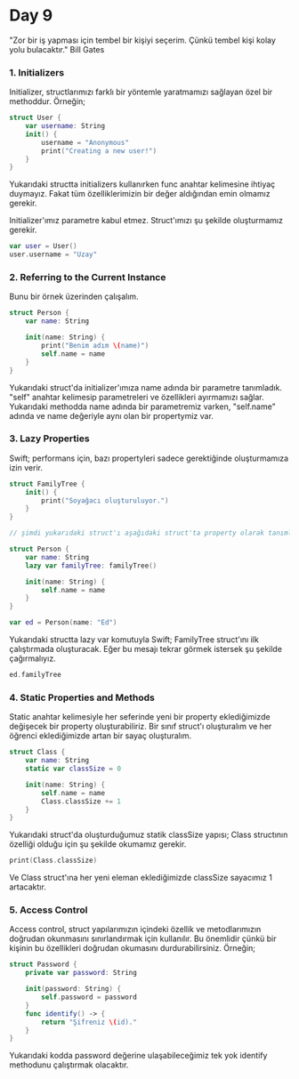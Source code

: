 # Day 9
"Zor bir iş yapması için tembel bir kişiyi seçerim. Çünkü tembel kişi kolay yolu bulacaktır." Bill Gates
### 1. Initializers
Initializer, structlarımızı farklı bir yöntemle yaratmamızı sağlayan özel bir methoddur. Örneğin;
```swift
struct User {
    var username: String
    init() {
        username = "Anonymous"
        print("Creating a new user!")
    }
}
```
Yukarıdaki structta initializers kullanırken func anahtar kelimesine ihtiyaç duymayız. Fakat tüm özelliklerimizin bir değer aldığından emin olmamız gerekir.

Initializer'ımız parametre kabul etmez. Struct'ımızı şu şekilde oluşturmamız gerekir.
```swift
var user = User()
user.username = "Uzay"
```

### 2. Referring to the Current Instance
Bunu bir örnek üzerinden çalışalım.
```swift
struct Person {
    var name: String

    init(name: String) {
        print("Benim adım \(name)")
        self.name = name
    }
}
```
Yukarıdaki struct'da initializer'ımıza name adında bir parametre tanımladık. "self" anahtar kelimesip parametreleri ve özellikleri ayırmamızı sağlar. Yukarıdaki methodda name adında bir parametremiz varken, "self.name" adında ve name değeriyle aynı olan bir propertymiz var.

### 3. Lazy Properties
Swift; performans için, bazı propertyleri sadece gerektiğinde oluşturmamıza izin verir.
```swift
struct FamilyTree {
    init() {
        print("Soyağacı oluşturuluyor.")
    }
}

// şimdi yukarıdaki struct'ı aşağıdaki struct'ta property olarak tanımlayalım. 

struct Person {
    var name: String
    lazy var familyTree: familyTree()

    init(name: String) {
        self.name = name
    }
}

var ed = Person(name: "Ed")
```
Yukarıdaki structta lazy var komutuyla Swift; FamilyTree struct'ını ilk çalıştırmada oluşturacak. Eğer bu mesajı tekrar görmek istersek şu şekilde çağırmalıyız.
```swift
ed.familyTree
```

### 4. Static Properties and Methods
Static anahtar kelimesiyle her seferinde yeni bir property eklediğimizde değişecek bir property oluşturabiliriz. Bir sınıf struct'ı oluşturalım ve her öğrenci eklediğimizde artan bir sayaç oluşturalım.
```swift
struct Class {
    var name: String
    static var classSize = 0

    init(name: String) {
        self.name = name
        Class.classSize += 1
    }
}
```
Yukarıdaki struct'da oluşturduğumuz statik classSize yapısı; Class structının özelliği olduğu için şu şekilde okumamız gerekir.

```swift
print(Class.classSize)
```
Ve Class struct'ına her yeni eleman eklediğimizde classSize sayacımız 1 artacaktır.

### 5. Access Control
Access control, struct yapılarımızın içindeki özellik ve metodlarımızın doğrudan okunmasını sınırlandırmak için kullanılır. Bu önemlidir çünkü bir kişinin bu özellikleri doğrudan okumasını durdurabilirsiniz. Örneğin;

```swift
struct Password {
    private var password: String

    init(password: String) {
        self.password = password
    }
    func identify() -> {
        return "Şifreniz \(id)."
    }
}
```
Yukarıdaki kodda password değerine ulaşabileceğimiz tek yok identify methodunu çalıştırmak olacaktır.